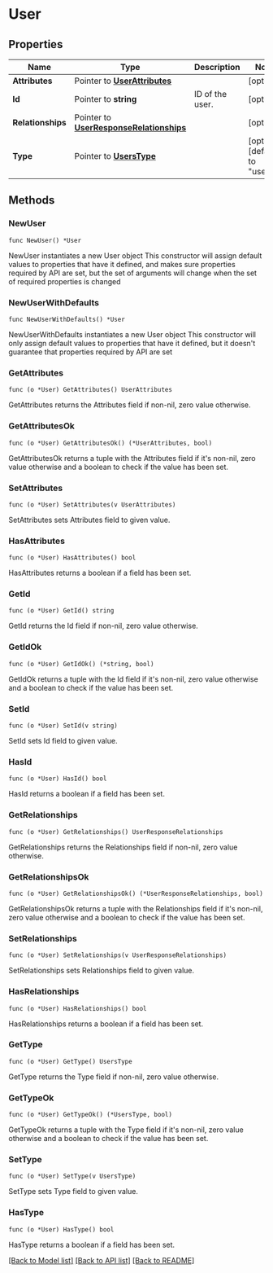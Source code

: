 # User

## Properties

Name | Type | Description | Notes
------------ | ------------- | ------------- | -------------
**Attributes** | Pointer to [**UserAttributes**](UserAttributes.md) |  | [optional] 
**Id** | Pointer to **string** | ID of the user. | [optional] 
**Relationships** | Pointer to [**UserResponseRelationships**](UserResponseRelationships.md) |  | [optional] 
**Type** | Pointer to [**UsersType**](UsersType.md) |  | [optional] [default to "users"]

## Methods

### NewUser

`func NewUser() *User`

NewUser instantiates a new User object
This constructor will assign default values to properties that have it defined,
and makes sure properties required by API are set, but the set of arguments
will change when the set of required properties is changed

### NewUserWithDefaults

`func NewUserWithDefaults() *User`

NewUserWithDefaults instantiates a new User object
This constructor will only assign default values to properties that have it defined,
but it doesn't guarantee that properties required by API are set

### GetAttributes

`func (o *User) GetAttributes() UserAttributes`

GetAttributes returns the Attributes field if non-nil, zero value otherwise.

### GetAttributesOk

`func (o *User) GetAttributesOk() (*UserAttributes, bool)`

GetAttributesOk returns a tuple with the Attributes field if it's non-nil, zero value otherwise
and a boolean to check if the value has been set.

### SetAttributes

`func (o *User) SetAttributes(v UserAttributes)`

SetAttributes sets Attributes field to given value.

### HasAttributes

`func (o *User) HasAttributes() bool`

HasAttributes returns a boolean if a field has been set.

### GetId

`func (o *User) GetId() string`

GetId returns the Id field if non-nil, zero value otherwise.

### GetIdOk

`func (o *User) GetIdOk() (*string, bool)`

GetIdOk returns a tuple with the Id field if it's non-nil, zero value otherwise
and a boolean to check if the value has been set.

### SetId

`func (o *User) SetId(v string)`

SetId sets Id field to given value.

### HasId

`func (o *User) HasId() bool`

HasId returns a boolean if a field has been set.

### GetRelationships

`func (o *User) GetRelationships() UserResponseRelationships`

GetRelationships returns the Relationships field if non-nil, zero value otherwise.

### GetRelationshipsOk

`func (o *User) GetRelationshipsOk() (*UserResponseRelationships, bool)`

GetRelationshipsOk returns a tuple with the Relationships field if it's non-nil, zero value otherwise
and a boolean to check if the value has been set.

### SetRelationships

`func (o *User) SetRelationships(v UserResponseRelationships)`

SetRelationships sets Relationships field to given value.

### HasRelationships

`func (o *User) HasRelationships() bool`

HasRelationships returns a boolean if a field has been set.

### GetType

`func (o *User) GetType() UsersType`

GetType returns the Type field if non-nil, zero value otherwise.

### GetTypeOk

`func (o *User) GetTypeOk() (*UsersType, bool)`

GetTypeOk returns a tuple with the Type field if it's non-nil, zero value otherwise
and a boolean to check if the value has been set.

### SetType

`func (o *User) SetType(v UsersType)`

SetType sets Type field to given value.

### HasType

`func (o *User) HasType() bool`

HasType returns a boolean if a field has been set.


[[Back to Model list]](../README.md#documentation-for-models) [[Back to API list]](../README.md#documentation-for-api-endpoints) [[Back to README]](../README.md)


